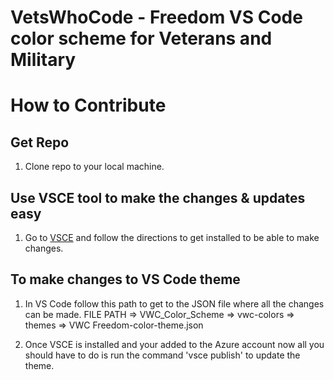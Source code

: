 # VetsWhoCode - Freedom VS Code color scheme for Veterans and Military

# How to Contribute

## Get Repo

1. Clone repo to your local machine.

## Use VSCE tool to make the changes & updates easy

1. Go to [VSCE](https://code.visualstudio.com/api/working-with-extensions/publishing-extension) and follow the directions to get installed to be able to make changes.

## To make changes to VS Code theme

1. In VS Code follow this path to get to the JSON file where all the changes can be made.
   FILE PATH => VWC_Color_Scheme => vwc-colors => themes => VWC Freedom-color-theme.json

2) Once VSCE is installed and your added to the Azure account now all you should have to do is run the command 'vsce publish' to update the theme.
